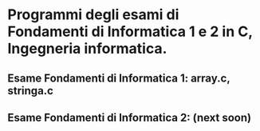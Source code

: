 # Programmi degli esami di Fondamenti di Informatica 1 e 2 in C, Ingegneria informatica.

## Esame Fondamenti di Informatica 1: array.c, stringa.c

## Esame Fondamenti di Informatica 2: (next soon)

